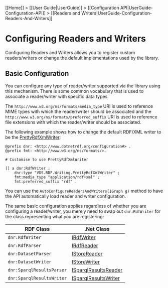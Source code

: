 [[Home]] > [[User Guide|UserGuide]] > [[Configuration API|UserGuide-Configuration-API]] > [[Readers and Writers|UserGuide-Configuration-Readers-And-Writers]]

# Configuring Readers and Writers 

Configuring Readers and Writers allows you to register custom readers/writers or change the default implementations used by the library.

## Basic Configuration 

You can configure any type of reader/writer supported via the library using this mechanism.  There is some common vocabulary that is used to associate a reader/writer with specific data types.

The `http://www.w3.org/ns/formats/media_type` URI is used to reference MIME types with which the reader/writer should be associated and the `http://www.w3.org/ns/formats/preferred_suffix` URI is used to reference file extensions with which the reader/writer should be associated.

The following example shows how to change the default RDF/XML writer to be the [PrettyRdfXmlWriter](https://dotnetrdf.github.io/api/html/T_VDS_RDF_Writing_PrettyRdfXmlWriter.htm):

```turtle
@prefix dnr: <http://www.dotnetrdf.org/configuration#> .
@prefix fmt: <http://www.w3.org/ns/formats/>.

# Customise to use PrettyRdfXmlWriter

[] a dnr:RdfWriter ;
	dnr:type "VDS.RDF.Writing.PrettyRdfXmlWriter" ;
	fmt:media_type "application/rdf+xml" ;
	fmt:preferred_suffix "rdf" .
```

You can use the `AutoConfigureReadersAndWriters(IGraph g)` method to have the API automatically load reader and writer configuration.

The same basic configuration applies regardless of whether you are configuring a reader/writer, you merely need to swap out `dnr:RdfWriter` for the class representing what you are registering:

| RDF Class | .Net Class |
| --- | --- |
| `dnr:RdfWriter` | [IRdfWriter](https://dotnetrdf.github.io/api/html/T_VDS_RDF_IRdfWriter.htm) |
| `dnr:RdfParser` | [IRdfReader](https://dotnetrdf.github.io/api/html/T_VDS_RDF_IRdfReader.htm) |
| `dnr:DatasetParser` | [IStoreReader](https://dotnetrdf.github.io/api/html/T_VDS_RDF_IStoreReader.htm) |
| `dnr:DatasetWriter` | [IStoreWriter](https://dotnetrdf.github.io/api/html/T_VDS_RDF_IStoreWriter.htm) |
| `dnr:SparqlResultsParser` | [ISparqlResultsReader](https://dotnetrdf.github.io/api/html/T_VDS_RDF_ISparqlResultsReader.htm) |
| `dnr:SparqlResultsWriter` | [ISparqlResultsWriter](https://dotnetrdf.github.io/api/html/T_VDS_RDF_ISparqlResultsWriter.htm) |